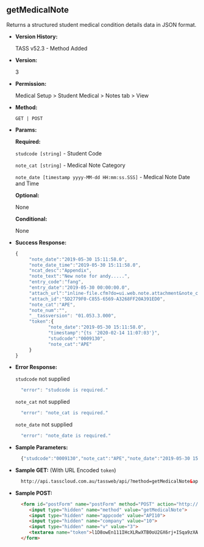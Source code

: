 **getMedicalNote**
----
  Returns a structured student medical condition details data in JSON format.
  
* **Version History:**

  TASS v52.3 - Method Added

* **Version:**

  3

* **Permission:**

  Medical Setup > Student Medical > Notes tab > View

* **Method:**

  `GET | POST`
  
*  **Params:**

   **Required:**
 
   `studcode [string]` - Student Code

   `note_cat [string]` - Medical Note Category

   `note_date [timestamp yyyy-MM-dd HH:mm:ss.SSS]` - Medical Note Date and Time

   **Optional:**

   None

   **Conditional:**

   None

* **Success Response:**

    ```javascript
    { 
         "note_date":"2019-05-30 15:11:58.0",
         "note_date_time":"2019-05-30 15:11:58.0",
         "ncat_desc":"Appendix",
         "note_text":"New note for andy.....",
         "entry_code":"fang",
         "entry_date":"2019-05-30 00:00:00.0",
         "attach_url":"inline-file.cfm?do=ui.web.note.attachment&note_cat=APE&note_date=2019-05-30 15:11:58.0&note_num=&entity_type=M&entity_code=0009130&notetype=standard",
         "attach_id":"5D2779F0-C855-6569-A3268FF20A391ED0",
         "note_cat":"APE",
         "note_num":"",
         "__tassversion": "01.053.3.000",
         "token":{ 
                "note_date":"2019-05-30 15:11:58.0",
                "timestamp":"{ts '2020-02-14 11:07:03'}",
                "studcode":"0009130",
                "note_cat":"APE"
         }
    }
    ```
 
* **Error Response:**

    `studcode` not supplied
    ```javascript
      "error": "studcode is required."
    ```

    `note_cat` not supplied
    ```javascript
      "error": "note_cat is required."
    ```

    `note_date` not supplied
    ```javascript
      "error": "note_date is required."
    ```

* **Sample Parameters:**

  ```javascript
    {"studcode":"0009130","note_cat":"APE","note_date":"2019-05-30 15:11:58.0"}
  ```

* **Sample GET:** (With URL Encoded `token`)

  ```HTML
    http://api.tasscloud.com.au/tassweb/api/?method=getMedicalNote&appcode=API10&company=10&v=3&token=l1D8owEn111IHcXLRwXTB0oU2GX6rj%2BISqa9zXA8We3J3mwgjW5pdUvFK3%2FIZ4mJ4bMyfKTmEoup%2B3tTE9GeLQ%3D%3D
  ```
  
* **Sample POST:**

  ```HTML
    <form id="postForm" name="postForm" method="POST" action="http://api.tasscloud.com.au/tassweb/api/">
       <input type="hidden" name="method" value="getMedicalNote">
       <input type="hidden" name="appcode" value="API10">
       <input type="hidden" name="company" value="10">
       <input type="hidden" name="v" value="3">
       <textarea name="token">l1D8owEn111IHcXLRwXTB0oU2GX6rj+ISqa9zXA8We3J3mwgjW5pdUvFK3/IZ4mJ4bMyfKTmEoup+3tTE9GeLQ==</textarea>
    </form>
  ```
